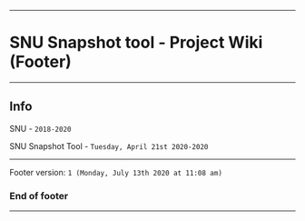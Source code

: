 
***

# SNU Snapshot tool - Project Wiki (Footer)

***

## Info

SNU - `2018-2020`

SNU Snapshot Tool - `Tuesday, April 21st 2020-2020`

***

Footer version: `1 (Monday, July 13th 2020 at 11:08 am)`

### End of footer

***
